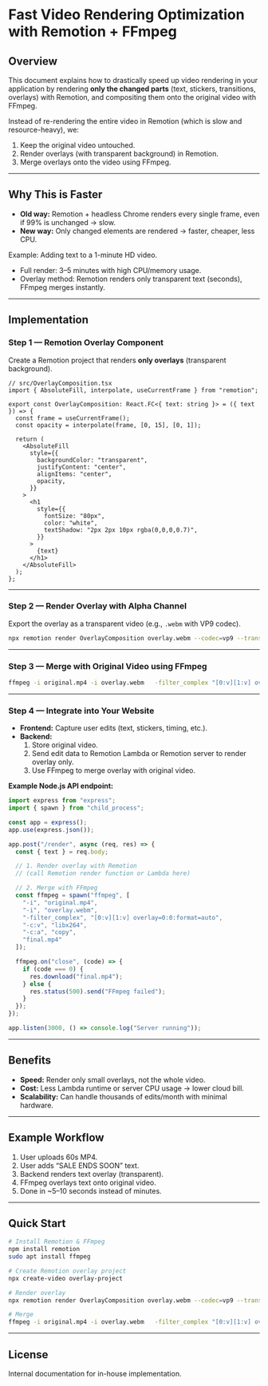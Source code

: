 # Fast Video Rendering Optimization with Remotion + FFmpeg

## Overview
This document explains how to drastically speed up video rendering in your application by rendering **only the changed parts** (text, stickers, transitions, overlays) with Remotion, and compositing them onto the original video with FFmpeg.

Instead of re-rendering the entire video in Remotion (which is slow and resource-heavy), we:
1. Keep the original video untouched.
2. Render overlays (with transparent background) in Remotion.
3. Merge overlays onto the video using FFmpeg.   

---

## Why This is Faster
- **Old way:** Remotion + headless Chrome renders every single frame, even if 99% is unchanged → slow.
- **New way:** Only changed elements are rendered → faster, cheaper, less CPU.

Example: Adding text to a 1-minute HD video.
- Full render: 3–5 minutes with high CPU/memory usage.
- Overlay method: Remotion renders only transparent text (seconds), FFmpeg merges instantly.

---

## Implementation

### Step 1 — Remotion Overlay Component
Create a Remotion project that renders **only overlays** (transparent background).

```tsx
// src/OverlayComposition.tsx
import { AbsoluteFill, interpolate, useCurrentFrame } from "remotion";

export const OverlayComposition: React.FC<{ text: string }> = ({ text }) => {
  const frame = useCurrentFrame();
  const opacity = interpolate(frame, [0, 15], [0, 1]);

  return (
    <AbsoluteFill
      style={{
        backgroundColor: "transparent",
        justifyContent: "center",
        alignItems: "center",
        opacity,
      }}
    >
      <h1
        style={{
          fontSize: "80px",
          color: "white",
          textShadow: "2px 2px 10px rgba(0,0,0,0.7)",
        }}
      >
        {text}
      </h1>
    </AbsoluteFill>
  );
};
```

---

### Step 2 — Render Overlay with Alpha Channel
Export the overlay as a transparent video (e.g., `.webm` with VP9 codec).

```bash
npx remotion render OverlayComposition overlay.webm --codec=vp9 --transparent
```

---

### Step 3 — Merge with Original Video using FFmpeg

```bash
ffmpeg -i original.mp4 -i overlay.webm   -filter_complex "[0:v][1:v] overlay=0:0:format=auto"   -c:v libx264 -c:a copy final.mp4
```

---

### Step 4 — Integrate into Your Website
- **Frontend:** Capture user edits (text, stickers, timing, etc.).
- **Backend:**
  1. Store original video.
  2. Send edit data to Remotion Lambda or Remotion server to render overlay only.
  3. Use FFmpeg to merge overlay with original video.

**Example Node.js API endpoint:**
```js
import express from "express";
import { spawn } from "child_process";

const app = express();
app.use(express.json());

app.post("/render", async (req, res) => {
  const { text } = req.body;

  // 1. Render overlay with Remotion
  // (call Remotion render function or Lambda here)

  // 2. Merge with FFmpeg
  const ffmpeg = spawn("ffmpeg", [
    "-i", "original.mp4",
    "-i", "overlay.webm",
    "-filter_complex", "[0:v][1:v] overlay=0:0:format=auto",
    "-c:v", "libx264",
    "-c:a", "copy",
    "final.mp4"
  ]);

  ffmpeg.on("close", (code) => {
    if (code === 0) {
      res.download("final.mp4");
    } else {
      res.status(500).send("FFmpeg failed");
    }
  });
});

app.listen(3000, () => console.log("Server running"));
```

---

## Benefits
- **Speed:** Render only small overlays, not the whole video.
- **Cost:** Less Lambda runtime or server CPU usage → lower cloud bill.
- **Scalability:** Can handle thousands of edits/month with minimal hardware.

---

## Example Workflow
1. User uploads 60s MP4.
2. User adds “SALE ENDS SOON” text.
3. Backend renders text overlay (transparent).
4. FFmpeg overlays text onto original video.
5. Done in ~5–10 seconds instead of minutes.

---

## Quick Start
```bash
# Install Remotion & FFmpeg
npm install remotion
sudo apt install ffmpeg

# Create Remotion overlay project
npx create-video overlay-project

# Render overlay
npx remotion render OverlayComposition overlay.webm --codec=vp9 --transparent

# Merge
ffmpeg -i original.mp4 -i overlay.webm   -filter_complex "[0:v][1:v] overlay=0:0:format=auto"   -c:v libx264 -c:a copy final.mp4
```

---

## License
Internal documentation for in-house implementation.
